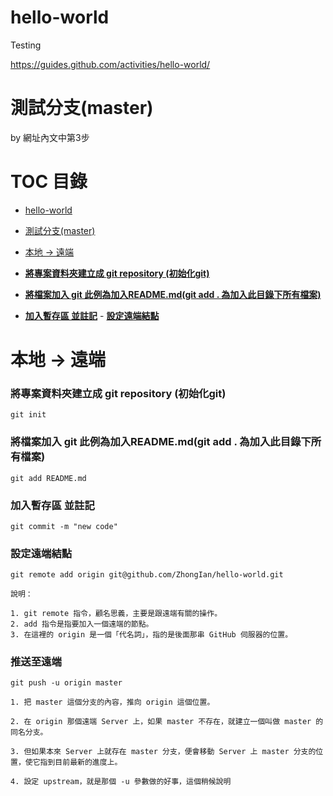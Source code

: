 # hello-world
Testing

https://guides.github.com/activities/hello-world/

# 測試分支(master)

by 網址內文中第3步

# TOC 目錄

- [hello-world](#hello-world)

- [測試分支(master)](#測試分支master)

- [本地 -> 遠端](#本地---遠端)

- [**將專案資料夾建立成 git repository (初始化git)**](#將專案資料夾建立成-git-repository-初始化git)

- [**將檔案加入 git 此例為加入README.md(git add . 為加入此目錄下所有檔案)**](#將檔案加入-git-此例為加入readmemdgit-add--為加入此目錄下所有檔案)

- [**加入暫存區 並註記**](#加入暫存區-並註記)        - [**設定遠端結點**](#設定遠端結點)


# 本地 -> 遠端

### **將專案資料夾建立成 git repository (初始化git)**
    
    git init

### **將檔案加入 git 此例為加入README.md(git add . 為加入此目錄下所有檔案)**
    
    git add README.md

### **加入暫存區 並註記**
    
    git commit -m "new code"

### **設定遠端結點**

    git remote add origin git@github.com/ZhongIan/hello-world.git

    說明：

    1. git remote 指令，顧名思義，主要是跟遠端有關的操作。
    2. add 指令是指要加入一個遠端的節點。
    3. 在這裡的 origin 是一個「代名詞」，指的是後面那串 GitHub 伺服器的位置。

### **推送至遠端**

    git push -u origin master

    1. 把 master 這個分支的內容，推向 origin 這個位置。

    2. 在 origin 那個遠端 Server 上，如果 master 不存在，就建立一個叫做 master 的同名分支。

    3. 但如果本來 Server 上就存在 master 分支，便會移動 Server 上 master 分支的位置，使它指到目前最新的進度上。

    4. 設定 upstream，就是那個 -u 參數做的好事，這個稍候說明
